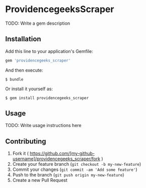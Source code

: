 # ProvidencegeeksScraper

TODO: Write a gem description

## Installation

Add this line to your application's Gemfile:

```ruby
gem 'providencegeeks_scraper'
```

And then execute:

    $ bundle

Or install it yourself as:

    $ gem install providencegeeks_scraper

## Usage

TODO: Write usage instructions here

## Contributing

1. Fork it ( https://github.com/[my-github-username]/providencegeeks_scraper/fork )
2. Create your feature branch (`git checkout -b my-new-feature`)
3. Commit your changes (`git commit -am 'Add some feature'`)
4. Push to the branch (`git push origin my-new-feature`)
5. Create a new Pull Request
